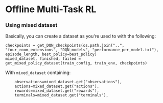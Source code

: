 # Offline Multi-Task RL

### Using mixed dataset
Basically, you can create a dataset as you're used to with the following:
```
checkpoints = get_DQN_checkpoints(os.path.join("..", "four_room_extensions", "DQN_models", "performance_per_model.txt"), episode_length, best_policy=best_policy)
mixed_dataset, finished, failed = get_mixed_policy_dataset(train_config, train_env, checkpoints)
```

With `mixed_dataset` containing:
```
    observations=mixed_dataset.get("observations"),
    actions=mixed_dataset.get("actions"),
    rewards=mixed_dataset.get("rewards"),
    terminals=mixed_dataset.get("terminals"),
```


